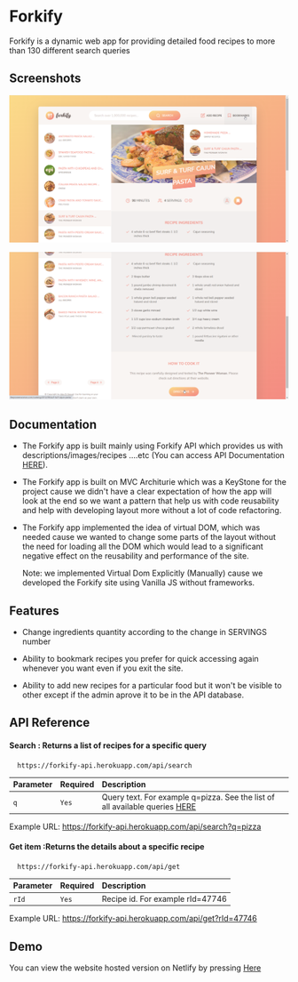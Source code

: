 
# Forkify

Forkify  is a dynamic web app for providing detailed food recipes to more than 130 different search queries


## Screenshots

![App Screenshot](https://raw.githubusercontent.com/MAES-Pyramids/Forkify-Course-JS/master/.Deployment%20Screenshots/1.png)

![App Screenshot](https://raw.githubusercontent.com/MAES-Pyramids/Forkify-Course-JS/master/.Deployment%20Screenshots/2.png)


## Documentation
 - The Forkify app is built mainly using Forkify API which provides us with descriptions/images/recipes ....etc (You can access API Documentation [HERE](https://forkify-api.herokuapp.com/)).

 - The Forkify app is built on MVC Architurie which was a KeyStone for the project cause we didn't have a clear expectation of how the app will look at the end so we want a pattern that help us with code reusability and help with developing layout more without a lot of code refactoring.

 - The Forkify app implemented the idea of virtual DOM, which was needed cause we wanted to change some parts of the layout without the need for loading all the DOM which would lead to a significant negative effect on the reusability and performance of the site.

    Note:  we implemented Virtual Dom Explicitly (Manually) cause we developed the Forkify site using Vanilla JS without frameworks.



## Features

- Change ingredients quantity  according to the change in SERVINGS number

- Ability to bookmark recipes you prefer for quick accessing again whenever you want even if you exit the site.

- Ability to add new recipes for a particular food but it won't  be visible to other except if the admin aprove it to be in the API database.



## API Reference

#### Search : Returns a list of recipes for a specific query

```http For Recipes
  https://forkify-api.herokuapp.com/api/search
```

| Parameter | Required     | Description                |
| :-------- | :------- | :------------------------- |
| `q` | `Yes` | Query text. For example q=pizza. See the list of all available queries [HERE](https://forkify-api.herokuapp.com/) |

Example URL: https://forkify-api.herokuapp.com/api/search?q=pizza


#### Get item :Returns the details about a specific recipe
```http
  https://forkify-api.herokuapp.com/api/get
```

| Parameter | Required     | Description                       |
| :-------- | :------- | :-------------------------------- |
| `rId`      | `Yes` | Recipe id. For example rId=47746 |

Example URL: https://forkify-api.herokuapp.com/api/get?rId=47746


## Demo

You can view the website hosted version on Netlify by pressing [Here](https://maes-forkify.netlify.app/)


